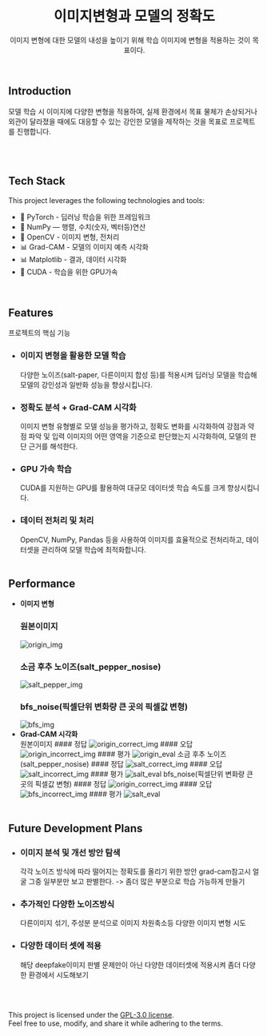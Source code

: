 <div align="center">
  <h1>이미지변형과 모델의 정확도</h1>
  <p>이미지 변형에 대한 모델의 내성을 높이기 위해 학습 이미지에 변형을 적용하는 것이 목표이다. </p>
</div>
<br />

## Introduction

모델 학습 시 이미지에 다양한 변형을 적용하여, 실제 환경에서 목표 물체가 손상되거나 외관이 달라졌을 때에도 대응할 수 있는 강인한 모델을 제작하는 것을 목표로 프로젝트를 진행합니다.

<br /><br />

## Tech Stack

This project leverages the following technologies and tools:  

- 🧠 PyTorch - 딥러닝 학습을 위한 프레임워크
- 🧮 NumPy — 행렬, 수치(숫자, 벡터등)연산
- 📸 OpenCV - 이미지 변형, 전처리
- 📊 Grad-CAM - 모델의 이미지 예측 시각화
- 📊 Matplotlib - 결과, 데이터 시각화
- 🚀 CUDA - 학습을 위한 GPU가속

<br />

## Features

프로젝트의 핵심 기능

- ### 이미지 변형을 활용한 모델 학습
  다양한 노이즈(salt-paper, 다른이미지 합성 등)를 적용시켜 딥러닝 모델을 학습해
  모델의 강인성과 일반화 성능을 향상시킵니다.
- ### 정확도 분석 + Grad-CAM 시각화
  이미지 변형 유형별로 모델 성능을 평가하고, 정확도 변화를 시각화하여 강점과 약점 파악 및
  입력 이미지의 어떤 영역을 기준으로 판단했는지 시각화하여, 모델의 판단 근거를 해석한다.
- ### GPU 가속 학습
  CUDA를 지원하는 GPU를 활용하여 대규모 데이터셋 학습 속도를 크게 향상시킵니다.
- ### 데이터 전처리 및 처리
  OpenCV, NumPy, Pandas 등을 사용하여 이미지를 효율적으로 전처리하고, 데이터셋을 관리하여 모델 학습에 최적화합니다.
<br /><br />

## Performance

- **이미지 변형**  
  ### 원본이미지
  ![origin_img](/design_folder/assets/origin_img.jpg)
  ### 소금 후추 노이즈(salt_pepper_nosise)
  ![salt_pepper_img](/design_folder/assets/salt_pepper_img.jpg)
  ### bfs_noise(픽셀단위 변화량 큰 곳의 픽셀값 변형)
  ![bfs_img](/design_folder/assets/bfs_img.jpg)
- **Grad-CAM 시각화**  
    원본이미지
      #### 정답
      ![origin_correct_img](/design_folder/assets/origin_correct.png)
      #### 오답
      ![origin_incorrect_img](/design_folder/assets//origin_incorrect.png)
      #### 평가
      ![origin_eval](/design_folder/assets//origin_eval.png)
    소금 후추 노이즈(salt_pepper_nosise)
      #### 정답
      ![salt_correct_img](/design_folder/assets//salt_correct.png)
      #### 오답
      ![salt_incorrect_img](/design_folder/assets//salt_incorrect.png)
      #### 평가
      ![salt_eval](/design_folder/assets//salt_eval.png)
    bfs_noise(픽셀단위 변화량 큰 곳의 픽셀값 변형)
      #### 정답
      ![origin_correct_img](/design_folder/assets//bfs_correct.png)
      #### 오답
      ![bfs_incorrect_img](/design_folder/assets//bfs_incorrect.png)
      #### 평가
      ![salt_eval](/design_folder/assets//bfs_eval.png)
<br /><br />

## Future Development Plans  
- ### 이미지 분석 및 개선 방안 탐색
  각각 노이즈 방식에 따라 떨어지는 정확도를 올리기 위한 방안
  grad-cam참고시 얼굴 그중 일부분만 보고 판별한다. -> 좀더 많은 부분으로 학습 가능하게 만들기
- ### 추가적인 다양한 노이즈방식
  다른이미지 섞기, 주성분 분석으로 이미지 차원축소등 다양한 이미지 변형 시도
- ### 다양한 데이터 셋에 적용
  해당 deepfake이미지 판별 문제만이 아닌 다양한 데이터셋에 적용시켜 좀더 다양한 환경에서 시도해보기

<br /><br />

This project is licensed under the [GPL-3.0 license](https://github.com/dwiwijaya/dwiwijaya.com/blob/master/LICENSE).  
Feel free to use, modify, and share it while adhering to the terms.

